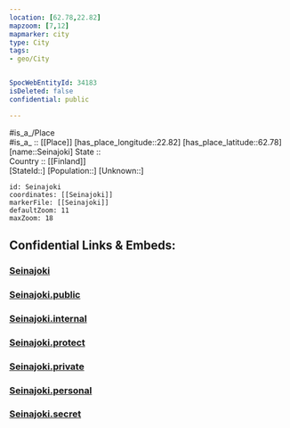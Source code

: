 ```yaml
---
location: [62.78,22.82] 
mapzoom: [7,12] 
mapmarker: city 
type: City
tags:
- geo/City


SpocWebEntityId: 34183
isDeleted: false
confidential: public

---
```

#is_a_/Place  
#is_a_ :: [[Place]] 
[has_place_longitude::22.82] 
[has_place_latitude::62.78] 
[name::Seinajoki] 
State ::  
Country :: [[Finland]]  
[StateId::] 
[Population::] 
[Unknown::] 


```leaflet
id: Seinajoki
coordinates: [[Seinajoki]] 
markerFile: [[Seinajoki]] 
defaultZoom: 11 
maxZoom: 18
```


## Confidential Links & Embeds: 

### [Seinajoki](/_Standards/Earth/Continent/Europe/Europe~North/Finland/Provinces~Finland/Western_Finland/counties~Western_Finland/Ostrobothnia~South/City/Seinajoki.md) 

### [Seinajoki.public](/_public/Earth/Continent/Europe/Europe~North/Finland/Provinces~Finland/Western_Finland/counties~Western_Finland/Ostrobothnia~South/City/Seinajoki.public.md) 

### [Seinajoki.internal](/_internal/Earth/Continent/Europe/Europe~North/Finland/Provinces~Finland/Western_Finland/counties~Western_Finland/Ostrobothnia~South/City/Seinajoki.internal.md) 

### [Seinajoki.protect](/_protect/Earth/Continent/Europe/Europe~North/Finland/Provinces~Finland/Western_Finland/counties~Western_Finland/Ostrobothnia~South/City/Seinajoki.protect.md) 

### [Seinajoki.private](/_private/Earth/Continent/Europe/Europe~North/Finland/Provinces~Finland/Western_Finland/counties~Western_Finland/Ostrobothnia~South/City/Seinajoki.private.md) 

### [Seinajoki.personal](/_personal/Earth/Continent/Europe/Europe~North/Finland/Provinces~Finland/Western_Finland/counties~Western_Finland/Ostrobothnia~South/City/Seinajoki.personal.md) 

### [Seinajoki.secret](/_secret/Earth/Continent/Europe/Europe~North/Finland/Provinces~Finland/Western_Finland/counties~Western_Finland/Ostrobothnia~South/City/Seinajoki.secret.md)

